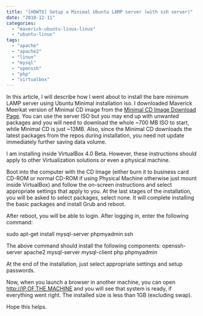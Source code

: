 ```yaml
---
title: "[HOWTO] Setup a Minimal Ubuntu LAMP server (with ssh server)"
date: "2010-12-11"
categories: 
  - "maverick-ubuntu-linux-linux"
  - "ubuntu-linux"
tags: 
  - "apache"
  - "apache2"
  - "linux"
  - "mysql"
  - "openssh"
  - "php"
  - "virtualbox"
---
```


In this article, I will describe how I went about to install the bare minimum LAMP server using Ubuntu Minimal installation iso. I downloaded Maverick Meerkat version of Minimal CD image from the [Minimal CD Image Download Page](https://help.ubuntu.com/community/Installation/MinimalCD). You can use the server ISO but you may end up with unwanted packages and you will need to download the whole ~700 MB ISO to start, while Minimal CD is just ~13MB. Also, since the Minimal CD downloads the latest packages from the repos during installation, you need not update immediately further saving data volume.

I am installing inside VirtualBox 4.0 Beta. However, these instructions should apply to other Virtualization solutions or even a physical machine.

Boot into the computer with the CD Image (either burn it to business card CD-ROM or normal CD-ROM if using Physical Machine otherwise just mount inside VirtualBox) and follow the on-screen instructions and select appropriate settings that apply to you. At the last stages of the installation, you will be asked to select packages, select none. It will complete installing the basic packages and install Grub and reboot.

After reboot, you will be able to login. After logging in, enter the following command:

sudo apt-get install mysql-server phpmyadmin ssh

The above command should install the following components: openssh-server apache2 mysql-server mysql-client php phpmyadmin

At the end of the installation, just select appropriate settings and setup passwords.

Now, when you launch a browser in another machine, you can open http://IP.OF.THE.MACHINE and you will see that system is ready, if everything went right. The installed size is less than 1GB (excluding swap).

Hope this helps.

